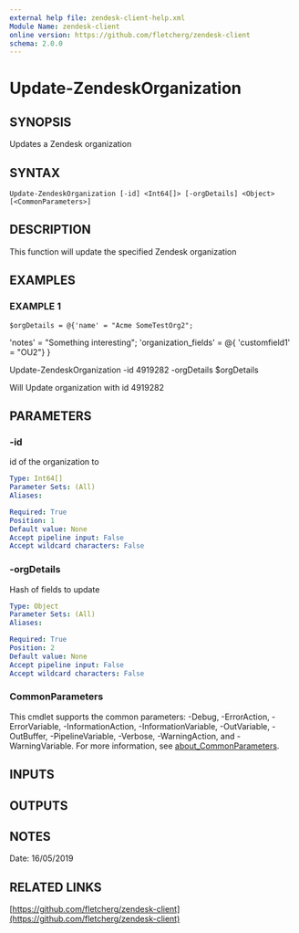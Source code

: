 ```yaml
---
external help file: zendesk-client-help.xml
Module Name: zendesk-client
online version: https://github.com/fletcherg/zendesk-client
schema: 2.0.0
---
```


# Update-ZendeskOrganization

## SYNOPSIS
Updates a Zendesk organization

## SYNTAX

```
Update-ZendeskOrganization [-id] <Int64[]> [-orgDetails] <Object> [<CommonParameters>]
```

## DESCRIPTION
This function will update the specified Zendesk organization

## EXAMPLES

### EXAMPLE 1
```
$orgDetails = @{'name' = "Acme SomeTestOrg2";
```

'notes' = "Something interesting";
	'organization_fields' = @{
	'customfield1' = "OU2"}
	}
	
Update-ZendeskOrganization -id 4919282 -orgDetails $orgDetails
      
Will Update organization with id 4919282

## PARAMETERS

### -id
id of the organization to

```yaml
Type: Int64[]
Parameter Sets: (All)
Aliases:

Required: True
Position: 1
Default value: None
Accept pipeline input: False
Accept wildcard characters: False
```

### -orgDetails
Hash of fields to update

```yaml
Type: Object
Parameter Sets: (All)
Aliases:

Required: True
Position: 2
Default value: None
Accept pipeline input: False
Accept wildcard characters: False
```

### CommonParameters
This cmdlet supports the common parameters: -Debug, -ErrorAction, -ErrorVariable, -InformationAction, -InformationVariable, -OutVariable, -OutBuffer, -PipelineVariable, -Verbose, -WarningAction, and -WarningVariable. For more information, see [about_CommonParameters](http://go.microsoft.com/fwlink/?LinkID=113216).

## INPUTS

## OUTPUTS

## NOTES
Date: 16/05/2019

## RELATED LINKS

[https://github.com/fletcherg/zendesk-client](https://github.com/fletcherg/zendesk-client)


